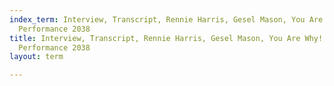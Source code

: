 ```yaml
---
index_term: Interview, Transcript, Rennie Harris, Gesel Mason, You Are Why!, No Boundaries
  Performance 2038
title: Interview, Transcript, Rennie Harris, Gesel Mason, You Are Why!, No Boundaries
  Performance 2038
layout: term

---
```

